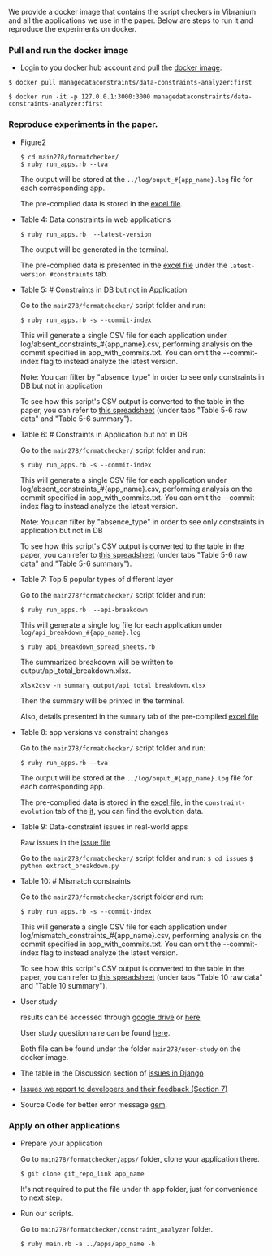 We provide a docker image that contains the script checkers in Vibranium and all the applications we use in the paper.
Below are steps to run it and reproduce the experiments on docker.

### Pull and run the docker image 
* Login to you docker hub account and pull the [docker image](https://hub.docker.com/repository/docker/managedataconstraints/data-constraints-analyzer):
```
$ docker pull managedataconstraints/data-constraints-analyzer:first
```
```
$ docker run -it -p 127.0.0.1:3000:3000 managedataconstraints/data-constraints-analyzer:first
```


### Reproduce experiments in the paper.

* Figure2 
  ```
  $ cd main278/formatchecker/ 
  $ ruby run_apps.rb --tva
  ```
  The output will be stored at the `../log/ouput_#{app_name}.log` file for each corresponding app. 
   
  The pre-complied data is stored in the [excel file](http://bit.ly/app-versions-vs-constraint-changes).

* Table 4: Data constraints in web applications
  ```
  $ ruby run_apps.rb  --latest-version
  ```
  The output will be generated in the terminal. 
  
  The pre-complied data is presented in the [excel file](http://bit.ly/data-constraints-in-web-applications) under the `latest-version #constraints` tab. 

* Table 5: # Constraints in DB but not in Application

  Go to the `main278/formatchecker/`  script folder and run:
  ```
  $ ruby run_apps.rb -s --commit-index
  ```
  This will generate a single CSV file for each application under log/absent_constraints_#{app_name}.csv, performing analysis on the commit specified in app_with_commits.txt. You can omit the --commit-index flag to instead analyze the latest version.
  
  Note: You can filter by "absence_type" in order to see only constraints in DB but not in application
  
  To see how this script's CSV output is converted to the table in the paper, you can refer to [this spreadsheet](http://bit.ly/constraint-mismatch) (under tabs "Table 5-6 raw data" and "Table 5-6 summary").
  
* Table 6: # Constraints in Application but not in DB 

  Go to the `main278/formatchecker/`  script folder and run:
  ```
  $ ruby run_apps.rb -s --commit-index
  ```
  This will generate a single CSV file for each application under log/absent_constraints_#{app_name}.csv, performing analysis on the commit specified in app_with_commits.txt. You can omit the --commit-index flag to instead analyze the latest version.

  Note: You can filter by "absence_type" in order to see only constraints in application but not in DB
  
  To see how this script's CSV output is converted to the table in the paper, you can refer to [this spreadsheet](http://bit.ly/constraint-mismatch) (under tabs "Table 5-6 raw data" and "Table 5-6 summary").

* Table 7:  Top 5 popular types of different layer

  Go to the `main278/formatchecker/` script folder and run:
  ``` 
  $ ruby run_apps.rb  --api-breakdown
  ```
  This will generate a single log file for each application under ```log/api_breakdown_#{app_name}.log```
  ```
  $ ruby api_breakdown_spread_sheets.rb 
  ```
  
  The summarized breakdown will be written to output/api_total_breakdown.xlsx. 
  
  ```
  xlsx2csv -n summary output/api_total_breakdown.xlsx 
  ```
  Then the summary will be printed in the terminal.  

  Also, details presented in the `summary` tab of  the pre-compiled [excel file](http://bit.ly/top-5-popular-types-of-different-layers)

* Table 8: app versions vs constraint changes

  Go to the `main278/formatchecker/` script folder and run:
  ```
  $ ruby run_apps.rb --tva 
  ```
  The output will be stored at the `../log/ouput_#{app_name}.log` file for each corresponding app. 
   
  The pre-complied data is stored in the [excel file](http://bit.ly/app-versions-vs-constraint-changes), in the `constraint-evolution` tab of the [it](http://bit.ly/app-versions-vs-constraint-changes), you can find the evolution data. 

* Table 9:  Data-constraint issues in real-world apps

  Raw issues in the [issue file](http://bit.ly/data-constraints-issues-in-Rails) 

  Go to the `main278/formatchecker/`  script folder and run:
  ```$ cd issues```
  ```$ python extract_breakdown.py```
  
* Table 10: # Mismatch constraints 

  Go to the `main278/formatchecker/`script folder and run:
  ```
  $ ruby run_apps.rb -s --commit-index
  ```
  This will generate a single CSV file for each application under log/mismatch_constraints_#{app_name}.csv, performing analysis on the commit specified in app_with_commits.txt. You can omit the --commit-index flag to instead analyze the latest version.
  
    To see how this script's CSV output is converted to the table in the paper, you can refer to [this spreadsheet](http://bit.ly/constraint-mismatch) (under tabs "Table 10 raw data" and "Table 10 summary").

* User study 
  
  results can be accessed through [google drive](http://bit.ly/error-message-user-study) or [here](https://hyperloop-rails.github.io/vibranium/docs/user-study.html)

  User study questionnaire can be found [here](http://bit.ly/user-questionnaire).
  
  Both file can be found under the folder `main278/user-study` on the docker image.

* The table in the Discussion section of [issues in Django](http://bit.ly/data-constraints-issues-in-Django) 

* [Issues we report to developers and their feedback (Section 7)](https://docs.google.com/spreadsheets/d/1d9wh0BxLLgQaSKSxFTA3ou5RH7P5D8LKaHQ1paU45u8/edit?usp=sharing)

* Source Code for better error message [gem](https://github.com/manangeconstraints/better_error_msg_gem).


### Apply on other applications

* Prepare your application

  Go to `main278/formatchecker/apps/` folder, clone your application there. 
  
  ```
  $ git clone git_repo_link app_name
  ```
  
  It's not required to put the file under th app folder, just for convenience to next step. 
  
* Run our scripts.

  Go to `main278/formatchecker/constraint_analyzer` folder. 
  
  ```
  $ ruby main.rb -a ../apps/app_name -h
  ```
